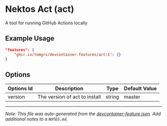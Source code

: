 
# Nektos Act (act)

A tool for running GitHub Actions locally

## Example Usage

```json
"features": {
    "ghcr.io/tomgrv/devcontainer-features/act:1": {}
}
```

## Options

| Options Id | Description | Type | Default Value |
|-----|-----|-----|-----|
| version | The version of act to install | string | master |



---

_Note: This file was auto-generated from the [devcontainer-feature.json](https://github.com/tomgrv/devcontainer-features/blob/main/src/act/devcontainer-feature.json).  Add additional notes to a `NOTES.md`._
